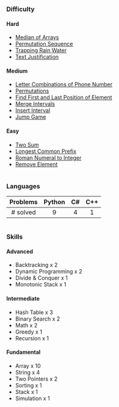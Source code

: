 ### Difficulty

#### Hard
* [Median of Arrays](MedianOfArrays/findmediansortedarrays.py)
* [Permutation Sequence](PermutationSequence/permutationsequence.cs)
* [Trapping Rain Water](TrappingRainWater/traprainwater.cs)
* [Text Justification](TextJustification/textjustification.py)

#### Medium
* [Letter Combinations of Phone Number](/LetterCombinationsOfPhoneNumber/phonenumberletters.py)
* [Permutations](Permutations/permutations.py)
* [Find First and Last Position of Element](FirstandLastPosition/findfirstlast.py)
* [Merge Intervals](MergeIntervals/mergeintervals.py)
* [Insert Interval](InsertInterval/insertinterval.py)
* [Jump Game](JumpGame/jumpgame.cpp)

#### Easy
* [Two Sum](TwoSum/twosum.py)
* [Longest Common Prefix](LongestCommonPrefix/longestcommonprefix.py)
* [Roman Numeral to Integer](RomanToInteger/romantoint.cs)
* [Remove Element](RemoveElement/removeelement.cs)

#

### Languages

| Problems | Python | C# | C++ |
|:--------:|:------:|:--:|:---:|
| # solved |   9    | 4  |  1  |

#

### Skills
#### Advanced
* Backtracking x 2
* Dynamic Programming x 2
* Divide & Conquer x 1
* Monotonic Stack x 1
#### Intermediate
* Hash Table x 3
* Binary Search x 2
* Math x 2
* Greedy x 1
* Recursion x 1
#### Fundamental
* Array x 10
* String x 4
* Two Pointers x 2
* Sorting x 1
* Stack x 1
* Simulation x 1
